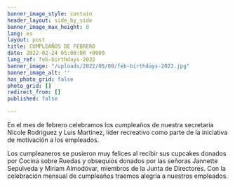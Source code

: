```yaml
---
banner_image_style: contain
header_layout: side_by_side
banner_image_max_height: 0
lang: es
layout: post
title: CUMPLEAÑOS DE FEBRERO
date: 2022-02-24 05:00:00 +0000
lang_ref: feb-birthdays-2022
banner_image: "/uploads/2022/05/08/feb-birthdays-2022.jpg"
banner_image_alt: ''
has_photo_grid: false
photo_grid: []
redirect_from: []
published: false

---
```

En el mes de febrero celebramos los cumpleaños de nuestra secretaria Nicole Rodriguez y Luis Martinez, líder recreativo como parte de la iniciativa de motivación a los empleados.

Los cumpleaneros se pusieron muy felices al recibir sus cupcakes donados por Cocina sobre Ruedas y obsequios donados por las señoras Jannette Sepulveda y Miriam Almodóvar, miembros de la Junta de Directores. Con la celebración mensual de cumpleaños traemos alegría a nuestros empleados.